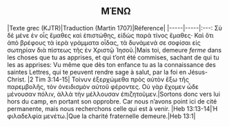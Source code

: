 <h2 align="center">ΜΈΝΩ</h2>

|Texte grec (KJTR)|Traduction (Martin 1707)|Réference|
|-----|-----|:---: Σὺ δὲ μένε ἐν οἷς ἔμαθες καὶ ἐπιστώθης, εἰδὼς παρὰ τίνος ἔμαθες· Καὶ ὅτι ἀπὸ βρέφους τὰ ἱερὰ γράμματα οἶδας, τὰ δυνάμενά σε σοφίσαι εἰς σωτηρίαν διὰ πίστεως τῆς ἐν Χριστῷ Ἰησοῦ.|Mais toi, demeure _ferme_ dans les choses que tu as apprises, et qui t’ont été commises, sachant de qui tu les as apprises: Vu même que dès ton enfance tu as la connaissance des saintes Lettres, qui te peuvent rendre sage à salut, par la foi en Jésus-Christ. |2 Tim 3:14-15| Τοίνυν ἐξερχώμεθα πρὸς αὐτὸν ἔξω τῆς παρεμβολῆς, τὸν ὀνειδισμὸν αὐτοῦ φέροντες. Οὐ γὰρ ἔχομεν ὧδε μένουσαν πόλιν, ἀλλὰ τὴν μέλλουσαν ἐπιζητοῦμεν.|Sortons donc vers lui hors du camp, en portant son opprobre. Car nous n’avons point ici de cité permanente, mais nous recherchons celle qui est à venir. |Heb 13:13-14|Ἡ φιλαδελφία μενέτω.|Que la charité fraternelle demeure.|Heb 13:1|